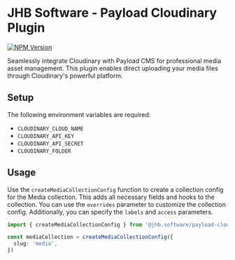 # JHB Software - Payload Cloudinary Plugin

[![NPM Version](https://img.shields.io/npm/v/%40jhb.software%2Fpayload-cloudinary-plugin)](https://www.npmjs.com/package/@jhb.software/payload-cloudinary-plugin)

Seamlessly integrate Cloudinary with Payload CMS for professional media asset management. This plugin enables direct uploading your media files through Cloudinary's powerful platform.

## Setup

The following environment variables are required:

- `CLOUDINARY_CLOUD_NAME`
- `CLOUDINARY_API_KEY`
- `CLOUDINARY_API_SECRET`
- `CLOUDINARY_FOLDER`

## Usage

Use the `createMediaCollectionConfig` function to create a collection config for the Media collection. This adds all necessary fields and hooks to the collection. You can use the `overrides` parameter to customize the collection config. Additionally, you can specify the `labels` and `access` parameters.

```ts
import { createMediaCollectionConfig } from '@jhb.software/payload-cloudinary-plugin'

const mediaCollection = createMediaCollectionConfig({
  slug: 'media',
})
```
